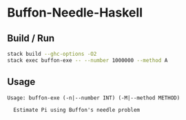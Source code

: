 # Buffon-Needle-Haskell
## Build / Run
```sh
stack build --ghc-options -O2
stack exec buffon-exe -- --number 1000000 --method A
```
## Usage
```plain
Usage: buffon-exe (-n|--number INT) (-M|--method METHOD)

  Estimate Pi using Buffon's needle problem
```
